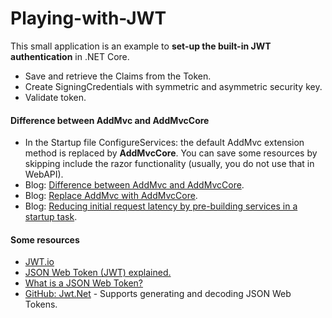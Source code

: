 # Playing-with-JWT

This small application is an example to **set-up the built-in JWT authentication** in .NET Core.
- Save and retrieve the Claims from the Token.
- Create SigningCredentials with symmetric and asymmetric security key.
- Validate token.

#### Difference between AddMvc and AddMvcCore
- In the Startup file ConfigureServices: the default AddMvc extension method is replaced by **AddMvcCore**. You can save some resources by skipping include the razor functionality (usually, you do not use that in WebAPI).
- Blog: [Difference between AddMvc and AddMvcCore](https://offering.solutions/blog/articles/2017/02/07/difference-between-addmvc-addmvcore "Difference between AddMvc and AddMvcCore").
- Blog: [Replace AddMvc with AddMvcCore](https://blog.codingmilitia.com/2019/01/26/aspnet-012-from-zero-to-overkill-move-to-a-web-api "Replace AddMvc with AddMvcCore").
- Blog: [Reducing initial request latency by pre-building services in a startup task](https://andrewlock.net/reducing-latency-by-pre-building-singletons-in-asp-net-core "Reducing initial request latency by pre-building services in a startup task").

#### Some resources
- [JWT.io](https://jwt.io "JWT.io")
- [JSON Web Token (JWT) explained.](https://flaviocopes.com/jwt "JSON Web Token (JWT) explained.")
- [What is a JSON Web Token?](https://medium.com/myplanet-musings/what-is-a-json-web-token-2193f383e963 "What is a JSON Web Token?")
- [GitHub: Jwt.Net](https://github.com/jwt-dotnet/jwt "GitHub: Jwt.Net") - Supports generating and decoding JSON Web Tokens.
